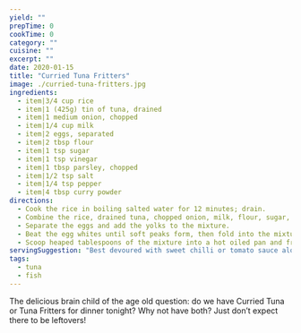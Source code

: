 ```yaml
---
yield: ""
prepTime: 0
cookTime: 0
category: ""
cuisine: ""
excerpt: ""
date: 2020-01-15
title: "Curried Tuna Fritters"
image: ./curried-tuna-fritters.jpg
ingredients:
  - item|3/4 cup rice
  - item|1 (425g) tin of tuna, drained
  - item|1 medium onion, chopped
  - item|1/4 cup milk
  - item|2 eggs, separated
  - item|2 tbsp flour
  - item|1 tsp sugar
  - item|1 tsp vinegar
  - item|1 tbsp parsley, chopped
  - item|1/2 tsp salt
  - item|1/4 tsp pepper
  - item|4 tbsp curry powder
directions:
  - Cook the rice in boiling salted water for 12 minutes; drain.
  - Combine the rice, drained tuna, chopped onion, milk, flour, sugar, vinegar, parsley, salt, pepper and curry powder.
  - Separate the eggs and add the yolks to the mixture.
  - Beat the egg whites until soft peaks form, then fold into the mixture.
  - Scoop heaped tablespoons of the mixture into a hot oiled pan and fry for five minutes or until golden. Flip each fritter and fry for a further five minutes.
servingSuggestion: "Best devoured with sweet chilli or tomato sauce alongside fresh steamed veggies."
tags:
  - tuna
  - fish
---
```


The delicious brain child of the age old question: do we have Curried Tuna or Tuna Fritters for dinner tonight? Why not have both? Just don’t expect there to be leftovers!
